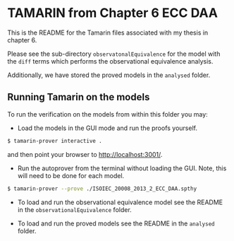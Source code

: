 TAMARIN from Chapter 6 ECC DAA
==============================

This is the README for the Tamarin files associated with my
thesis in chapter 6.

Please see the sub-directory `observatonalEquivalence`
for the model with the `diff` terms which performs the observational
equivalence analysis.

Additionally, we have stored the proved models in the `analysed`
folder.

Running Tamarin on the models
-----------------------------

To run the verification on the models from within this folder you may:

* Load the models in the GUI mode and run the proofs yourself.
```bash
$ tamarin-prover interactive .
```
and then point your browser to [http://localhost:3001/](http://localhost:3001/).

* Run the autoprover from the terminal without loading the GUI. Note, this will need to be done for each model.
```bash
$ tamarin-prover --prove ./ISOIEC_20008_2013_2_ECC_DAA.spthy
```

* To load and run the observational equivalence model see the README in the `observationalEquivalence` folder.

* To load and run the proved models see the README in the `analysed` folder.
